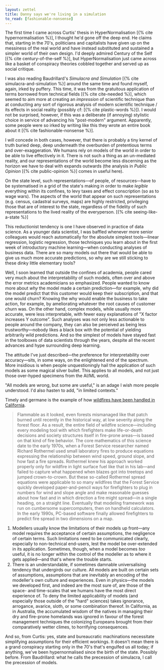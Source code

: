 ```yaml
---
layout: zettel
title: Danny says we're living in a simulation
to_read: [fashionable-nonsense]
---
```


The first time I came across Curtis' thesis in HyperNormalisation [{% cite
hypernormalisation %}], I thought he'd gone off the deep end. He claims that,
starting in the 70's, politicians and capitalists have given up on the
messiness of the real world and have instead substituted and sustained a
simpler world of their own design. I'd deeply admired Century of the Self [{%
cite century-of-the-self %}], but HyperNormalisation just came across like a
basket of conspiracy theories cobbled together and served up as social
critique.

I was also reading Baudrillard's *Simulacra and Simulation* [{% cite
simulacra-and-simulation %}] around the same time and found myself, again,
irked by puffery. This time, it was from the gratuitous application of terms
borrowed from technical fields [{% cite cite-needed %}], which seemed to aim
more at creating an *impression* of scientific technique than at conducting
any sort of rigorous analysis of modern scientific technique / its effects in
social reality (possibly cf: [{% cite plastic-words %}]). I would not be
surprised, however, if this was a deliberate (if annoying) stylistic choice in
service of advancing his "post-modern" argument. Apparently, some people
were so irked by writing like this they wrote an entire book about it
[{% cite fashionable-nonsense %}].

I will concede in both cases, however, that there is probably a tiny kernel of
truth buried deep, deep underneath the overburden of pretentious terms and
over-exaggeration. We humans rely on models of the world in order to be able
to live effectively in it. There is not such a thing as an un-mediated
reality, and our representations of the world become less discerning as the
horizon we have to deal with expands outwards (the analysis in *Public
Opinion* [{% cite public-opinion %}] comes in useful here).

On the state level, such representations—of people, of resources—have to be
systematised in a grid of the state's making in order to make *legible*
everything within its confines, to levy taxes and effect conscription (so as
to wage wars). The aspects of the world that appear on such representations
(e.g. census, cadastral surveys, maps) are highly restricted, privileging
those that are of interest to the state, regardless of the fidelity of such
representations to the lived reality of the everyperson. [{%
cite seeing-like-a-state %}]

This reductionist tendency is one I have observed in practice of data science.
As a younger data scientist, I was baffled whenever more senior colleagues
would reach automatically for the absolute simplest tools—linear regression,
logistic regression, those techniques you learn about in the first week of
introductory machine learning—when conducting analyses of business data. There
are so many models out there that would be able to give us much more accurate
predictions, so why are we still sticking to these dinky little elementary
tools?

Well, I soon learned that outside the confines of academia, people cared very
much about the interpretability of such models, often over and above the error
metrics academicians so emphasized. People wanted to know more about *why* the
model made a certain prediction—for example, why did the model predict that
this customer would keep their subscription, and that one would churn? Knowing
the why would enable the business to take action, for example, by ameliorating
whatever the root causes of customer churn was. On the other hand, complex
models, while usually more accurate, were less interpretable, with fewer easy
explanations of "X factor increases Y outcome". Such analyses was not only
less actionable to people around the company, they can also be perceived as
being less trustworthy—nobody likes a black box with the potential of yielding
arbitrarily wild predictions. And so the simplest of models have stayed fast
in the toolboxes of data scientists through the years, despite all the recent
advances and hype surrounding deep learning.

The attitude I've just described—the preference for interpretability over
accuracy—sits, in some ways, on the enlightened end of the spectrum. More
insidious is when people unquestioningly hail the application of such models as
some magical silver bullet. This applies to all models, and not just those
over-hyped specimens from the AI/ML world.

"All models are wrong, but some are useful," is an adage I wish more people
understood. I'd also hasten to add, "in limited contexts."

Timely and germane is the example of how [wildfires have been handled in
California][wildfire]. 

> Flammable as it looked, even forests mismanaged like that patch burned until
> recently in the historical way, at low severity along the forest floor. As a
> result, the entire field of wildfire science—including every modeling tool
> with which firefighters make life-or-death decisions and society structures
> itself in fire-prone areas—is based on that kind of fire behavior. The core
> mathematics of this science date to the early 1970s, when a Forest Service
> researcher named Richard Rothermel used small laboratory fires to produce
> equations expressing the relationship between wind speed, ground slope, and
> how fast a fire spreads. Rothermel knew his approach worked properly only
> for wildfire in light surface fuel like that in his lab—and failed to
> capture what happened when blazes got into treetops and jumped
> crown-to-crown. But these so-called Rothermel spread equations were
> applicable to so many wildfires that the Forest Service quickly developed
> paper-and-pencil ways for firefighters to plug in numbers for wind and slope
> angle and make reasonable guesses about how fast and in which direction a
> fire might spread—in a single heading, on a straight line. Eventually that
> modeling framework was run on cumbersome supercomputers, then on handheld
> calculators. In the early 1990s, PC-based software finally allowed
> firefighters to predict fire spread in two dimensions on a map.

1.  Modellers usually know the limitations of their models up front—any model
    requires the acceptance of certain assumptions, the negligence of certain
    terms. Such limitations need to be communicated clearly, especially to
    non-technical end-users, lest the model be over-extended in its
    application. Sometimes, though, when a model becomes _too_ useful, it is
    no longer within the control of the modeller as to where it gets
    applied—and that's where the trouble starts.
2.  There is an understandable, if sometimes damnable universalising tendency
    that undergirds our culture. All models are built on certain sets of
    assumptions, assumptions that are inevitably an encoding of the modeller's
    own culture and experiences. Even in physics—the models we developed
    first, and indeed are the most sure of, are those of the space- and
    time-scales that we humans have the most direct experience of. To deny the
    limited applicability of models (and especially those outside of the
    "hard" sciences) takes ignorance, arrogance, avarice, sloth, or some
    combination thereof. In California, as in Australia, the accumulated
    wisdom of the natives in managing their dry and fire-prone homelands was
    ignored in favour of the forest management techniques the colonizing
    Europeans brought from their comparatively wetter climes, to horrifying
    consequences.

And so, from Curtis: yes, state and bureaucratic machinations necessitate
simplifying assumptions for their efficient workings. It doesn't mean there is
a grand conspiracy starting only in the 70's that's engulfed us all today; if
anything, we've been hypernormalised since the birth of the state. Possibly
before. From Baudrillard: what he calls the precession of simulacra, I call the
precession of models.

[wildfire]: https://www.wired.com/story/west-coast-california-wildfire-infernos/
